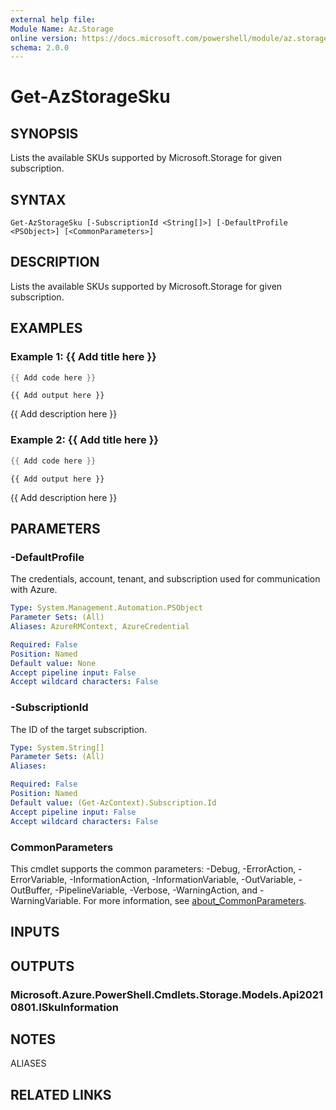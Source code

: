 ```yaml
---
external help file:
Module Name: Az.Storage
online version: https://docs.microsoft.com/powershell/module/az.storage/get-azstoragesku
schema: 2.0.0
---
```


# Get-AzStorageSku

## SYNOPSIS
Lists the available SKUs supported by Microsoft.Storage for given subscription.

## SYNTAX

```
Get-AzStorageSku [-SubscriptionId <String[]>] [-DefaultProfile <PSObject>] [<CommonParameters>]
```

## DESCRIPTION
Lists the available SKUs supported by Microsoft.Storage for given subscription.

## EXAMPLES

### Example 1: {{ Add title here }}
```powershell
{{ Add code here }}
```

```output
{{ Add output here }}
```

{{ Add description here }}

### Example 2: {{ Add title here }}
```powershell
{{ Add code here }}
```

```output
{{ Add output here }}
```

{{ Add description here }}

## PARAMETERS

### -DefaultProfile
The credentials, account, tenant, and subscription used for communication with Azure.

```yaml
Type: System.Management.Automation.PSObject
Parameter Sets: (All)
Aliases: AzureRMContext, AzureCredential

Required: False
Position: Named
Default value: None
Accept pipeline input: False
Accept wildcard characters: False
```

### -SubscriptionId
The ID of the target subscription.

```yaml
Type: System.String[]
Parameter Sets: (All)
Aliases:

Required: False
Position: Named
Default value: (Get-AzContext).Subscription.Id
Accept pipeline input: False
Accept wildcard characters: False
```

### CommonParameters
This cmdlet supports the common parameters: -Debug, -ErrorAction, -ErrorVariable, -InformationAction, -InformationVariable, -OutVariable, -OutBuffer, -PipelineVariable, -Verbose, -WarningAction, and -WarningVariable. For more information, see [about_CommonParameters](http://go.microsoft.com/fwlink/?LinkID=113216).

## INPUTS

## OUTPUTS

### Microsoft.Azure.PowerShell.Cmdlets.Storage.Models.Api20210801.ISkuInformation

## NOTES

ALIASES

## RELATED LINKS

